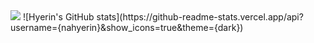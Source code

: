   <img src="https://img.shields.io/badge/Javascript-ffb13b?style=flat-square&logo=javascript&logoColor=white"/>
 ![Hyerin's GitHub stats](https://github-readme-stats.vercel.app/api?username={nahyerin}&show_icons=true&theme={dark})
